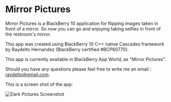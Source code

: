 # Mirror Pictures

Mirror Pictures is a BlackBerry 10 application for flipping images taken in front of a mirror. So now you can go and enjoying taking selfies in front of the restroom's mirror.

This app was created using BlackBerry 10 C++ native Cascades framework by Raydelto Hernandez (BlackBerry certified #BCP60770). 

This app is currently available in BlackBerry App World, as "Mirror Pictures".

Should you have any questions please feel free to write me an email : raydelto@gmail.com.

This is a screen shot of the app:

![Dark Pictures Screenshot](http://raydelto.org/mirror.png)
